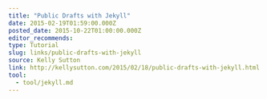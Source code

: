 ```yaml
---
title: "Public Drafts with Jekyll"
date: 2015-02-19T01:59:00.000Z
posted_date: 2015-10-22T01:00:00.000Z
editor_recommends:
type: Tutorial
slug: links/public-drafts-with-jekyll
source: Kelly Sutton
link: http://kellysutton.com/2015/02/18/public-drafts-with-jekyll.html
tool:
  - tool/jekyll.md
---
```





